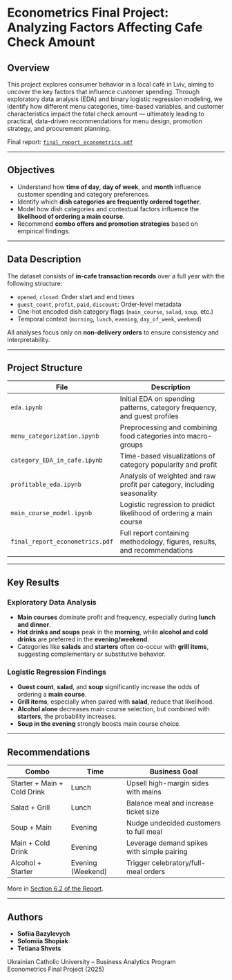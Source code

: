 # Econometrics Final Project: Analyzing Factors Affecting Cafe Check Amount

## Overview

This project explores consumer behavior in a local café in Lviv, aiming to uncover the key factors that influence customer spending. Through exploratory data analysis (EDA) and binary logistic regression modeling, we identify how different menu categories, time-based variables, and customer characteristics impact the total check amount — ultimately leading to practical, data-driven recommendations for menu design, promotion strategy, and procurement planning.

Final report: [`final_report_econometrics.pdf`](./final_report_econometrics.pdf)

---

## Objectives

- Understand how **time of day**, **day of week**, and **month** influence customer spending and category preferences.
- Identify which **dish categories are frequently ordered together**.
- Model how dish categories and contextual factors influence the **likelihood of ordering a main course**.
- Recommend **combo offers and promotion strategies** based on empirical findings.

---

## Data Description

The dataset consists of **in-cafe transaction records** over a full year with the following structure:
- `opened`, `closed`: Order start and end times
- `guest_count`, `profit`, `paid`, `discount`: Order-level metadata
- One-hot encoded dish category flags (`main_course`, `salad`, `soup`, etc.)
- Temporal context (`morning`, `lunch`, `evening`, `day_of_week`, `weekend`)

All analyses focus only on **non-delivery orders** to ensure consistency and interpretability.

---

## Project Structure

| File                          | Description                                                                 |
|-------------------------------|-----------------------------------------------------------------------------|
| `eda.ipynb`                   | Initial EDA on spending patterns, category frequency, and guest profiles    |
| `menu_categorization.ipynb`   | Preprocessing and combining food categories into macro-groups               |
| `category_EDA_in_cafe.ipynb`  | Time-based visualizations of category popularity and profit                 |
| `profitable_eda.ipynb`        | Analysis of weighted and raw profit per category, including seasonality     |
| `main_course_model.ipynb`     | Logistic regression to predict likelihood of ordering a main course         |
| `final_report_econometrics.pdf` | Full report containing methodology, figures, results, and recommendations |

---

## Key Results

### Exploratory Data Analysis
- **Main courses** dominate profit and frequency, especially during **lunch and dinner**.
- **Hot drinks and soups** peak in the **morning**, while **alcohol and cold drinks** are preferred in the **evening/weekend**.
- Categories like **salads** and **starters** often co-occur with **grill items**, suggesting complementary or substitutive behavior.

### Logistic Regression Findings
- **Guest count**, **salad**, and **soup** significantly increase the odds of ordering a **main course**.
- **Grill items**, especially when paired with **salad**, reduce that likelihood.
- **Alcohol alone** decreases main course selection, but combined with **starters**, the probability increases.
- **Soup in the evening** strongly boosts main course choice.

---

## Recommendations

| Combo                             | Time              | Business Goal                              |
|----------------------------------|-------------------|---------------------------------------------|
| Starter + Main + Cold Drink      | Lunch             | Upsell high-margin sides with mains         |
| Salad + Grill                    | Lunch             | Balance meal and increase ticket size       |
| Soup + Main                      | Evening           | Nudge undecided customers to full meal      |
| Main + Cold Drink                | Evening           | Leverage demand spikes with simple pairing  |
| Alcohol + Starter                | Evening (Weekend) | Trigger celebratory/full-meal orders        |

More in [Section 6.2 of the Report](./final_report_econometrics.pdf).

---

## Authors

- **Sofiia Bazylevych**
- **Solomiia Shopiak**
- **Tetiana Shvets**

Ukrainian Catholic University – Business Analytics Program  
Econometrics Final Project (2025)
